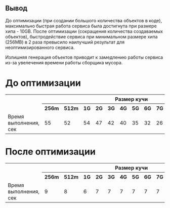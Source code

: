 ## Вывод
До оптимизации (при создании большого количества объектов в коде), 
максимально быстрая работа сервиса была достигнута при размере хипа - 10GB. 
После оптимизации (сокращения количества создаваемых объектов), 
быстродействие сервиса при минимальном размере хипа (256MB) в 2 раза превысило 
наилучший результат для неоптимизированного сервиса.

Излишняя генерация объектов приводит к замедлению работы сервиса из-за увелечения времени работы сборщика мусора.

# До оптимизации
<table>
    <tr>
        <th rowspan="2"></th>
        <th colspan="13">Размер кучи</th>
    </tr>
    <tr>
        <th>256m</th>
        <th>512m</th>
        <th>1G</th>
        <th>2G</th>
        <th>3G</th>
        <th>4G</th>
        <th>5G</th>
        <th>6G</th>
        <th>7G</th>
        <th>8G</th>
        <th>9G</th>
        <th>10G</th>
        <th>11G</th>
    </tr>
    <tr>
        <td>Время выполнения, сек</td>
        <td>55</td>
        <td>52</td>
        <td>54</td>
        <td>47</td>
        <td>42</td>
        <td>40</td>
        <td>35</td>
        <td>32</td>
        <td>26</td>
        <td>23</td>
        <td>21</td>
        <td>19</td>
        <td>20</td>
    </tr>
</table>

# После оптимизации
<table>
    <tr>
        <th rowspan="2"></th>
        <th colspan="13">Размер кучи</th>
    </tr>
    <tr>
        <th>256m</th>
        <th>512m</th>
        <th>1G</th>
        <th>2G</th>
        <th>3G</th>
        <th>4G</th>
        <th>5G</th>
        <th>6G</th>
        <th>7G</th>
        <th>8G</th>
        <th>9G</th>
        <th>10G</th>
        <th>11G</th>
    </tr>
    <tr>
        <td>Время выполнения, сек</td>
        <td>9</td>
        <td>8</td>
        <td>6</td>
        <td>7</td>
        <td>7</td>
        <td>7</td>
        <td>7</td>
        <td>7</td>
        <td>7</td>
        <td>7</td>
        <td>7</td>
        <td>9</td>
        <td>7</td>
    </tr>
</table>
